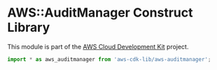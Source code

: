 # AWS::AuditManager Construct Library


This module is part of the [AWS Cloud Development Kit](https://github.com/aws/aws-cdk) project.

```ts nofixture
import * as aws_auditmanager from 'aws-cdk-lib/aws-auditmanager';
```
